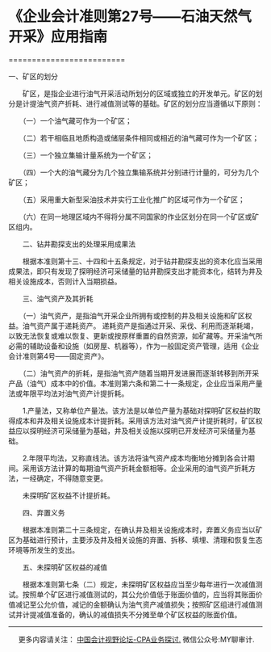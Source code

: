 ﻿# 《企业会计准则第27号——石油天然气开采》应用指南
=========================

一、矿区的划分

　　矿区，是指企业进行油气开采活动所划分的区域或独立的开发单元。矿区的划分是计提油气资产折耗、进行减值测试等的基础。矿区的划分应当遵循以下原则：

　　（一）一个油气藏可作为一个矿区；

　　（二）若干相临且地质构造或储层条件相同或相近的油气藏可作为一个矿区；

　　（三）一个独立集输计量系统为一个矿区；

　　（四）一个大的油气藏分为几个独立集输系统并分别进行计量的，可分为几个矿区；

　　（五）采用重大新型采油技术并实行工业化推广的区域可作为一个矿区；

　　（六）在同一地理区域内不得将分属不同国家的作业区划分在同一个矿区或矿区组内。

　　二、钻井勘探支出的处理采用成果法

　　根据本准则第十三、十四和十五条规定，对于钻井勘探支出的资本化应当采用成果法，即只有发现了探明经济可采储量的钻井勘探支出才能资本化，结转为井及相关设施成本，否则计入当期损益。

　　三、油气资产及其折耗

　　（一）油气资产，是指油气开采企业所拥有或控制的井及相关设施和矿区权益。油气资产属于递耗资产。 递耗资产是指通过开采、采伐、利用而逐渐耗竭，以致无法恢复或难以恢复、更新或按原样重置的自然资源，如矿藏等。开采油气所必需的辅助设备和设施（如房屋、机器等），作为一般固定资产管理，适用《企业会计准则第4号——固定资产》。

　　（二）油气资产的折耗，是指油气资产随着当期开发进展而逐渐转移到所开采产品（油气）成本中的价值。本准则第六条和第二十一条规定，企业应当采用产量法或年限平均法对油气资产计提折耗。

　　1.产量法，又称单位产量法。该方法是以单位产量为基础对探明矿区权益的取得成本和井及相关设施成本计提折耗。采用该方法对油气资产计提折耗时，矿区权益应以探明经济可采储量为基础，井及相关设施以探明已开发经济可采储量为基础。

　　2.年限平均法，又称直线法。该方法将油气资产成本均衡地分摊到各会计期间。采用该方法计算的每期油气资产折耗金额相等。企业采用的油气资产折耗方法，一经确定，不得随意变更。

　　未探明矿区权益不计提折耗。

　　四、弃置义务

　　根据本准则第二十三条规定，在确认井及相关设施成本时，弃置义务应当以矿区为基础进行预计，主要涉及井及相关设施的弃置、拆移、填埋、清理和恢复生态环境等所发生的支出。

　　五、未探明矿区权益的减值

　　根据本准则第七条（二）规定，未探明矿区权益应当至少每年进行一次减值测试。按照单个矿区进行减值测试的，其公允价值低于账面价值的，应当将其账面价值减记至公允价值，减记的金额确认为油气资产减值损失；按照矿区组进行减值测试并计提减值准备的，确认的减值损失不分摊至单个矿区权益的账面价值。

* * *

     更多内容请关注： [中国会计视野论坛-CPA业务探讨.](https://bbs.esnai.com/thread-5354530-1-3.html) 微信公众号:MY聊审计.